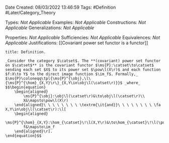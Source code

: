 <div class="topSpace"></div>

Date Created: 08/03/2022 13:46:59
Tags: #Definition #Later/Category_Theory

Types: _Not Applicable_
Examples: _Not Applicable_
Constructions: _Not Applicable_
Generalizations: _Not Applicable_

Properties: _Not Applicable_
Sufficiencies: _Not Applicable_
Equivalences: _Not Applicable_
Justifications: [[Covariant power set functor is a functor]]

``` ad-Definition
title: Definition.

_Consider the category $\catset$. The **(covariant) power set functor on $\catset$** is the covariant functor $\ms{P}:\catset\to\catset$ sending each set $X$ to its power set $\pow\l(X\r)$ and each function $f:X\to Y$ to the direct image function $\im_f$. Formally,_ $\ms{P}\coloneqq\tpl{\ms{P}^{\obj},\l\{\ms{P}^{\hom}_{X,Y}\r\}_{X,Y\in\obj\l(\catset\r)}}$ _where_
$$\begin{equation}
    \begin{aligned}
        \ms{P}^{\obj}:\obj\l(\catset\r)&\to\obj\l(\catset\r)\\
        X&\mapsto\pow\l(X\r)
    \end{aligned}\ \ \ \ \ \ \ \ \textrm{\it{and}}\ \ \ \ \ \ \ \ \fa X,Y\in\obj\l(\catset\r):\l[
    \begin{aligned}
        \ms{P}^{\hom}_{X,Y}:\hom_{\catset}\!\l(X,Y\r)&\to\hom_{\catset}\!\l(\pow\l(X\r),\pow\l(Y\r)\r)\\
        f&\mapsto\im_f
    \end{aligned}\r].
\end{equation}$$

```
